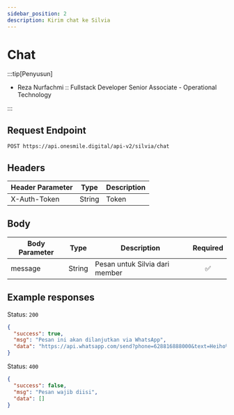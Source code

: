 ```yaml
---
sidebar_position: 2
description: Kirim chat ke Silvia
---
```


# Chat

:::tip[Penyusun]

- Reza Nurfachmi :: Fullstack Developer Senior Associate - Operational Technology

:::

## Request Endpoint

```
POST https://api.onesmile.digital/api-v2/silvia/chat
```

## Headers

| Header Parameter | Type   | Description |
| ---------------- | ------ | ----------- |
| X-Auth-Token     | String | Token       |

## Body

| Body Parameter | Type   | Description                    | Required |
| -------------- | ------ | ------------------------------ | :------: |
| message        | String | Pesan untuk Silvia dari member |    ✅    |

## Example responses

Status: `200`

```json
{
  "success": true,
  "msg": "Pesan ini akan dilanjutkan via WhatsApp",
  "data": "https://api.whatsapp.com/send?phone=628816888000&text=Heiho%21"
}
```

Status: `400`

```json
{
  "success": false,
  "msg": "Pesan wajib diisi",
  "data": []
}
```
